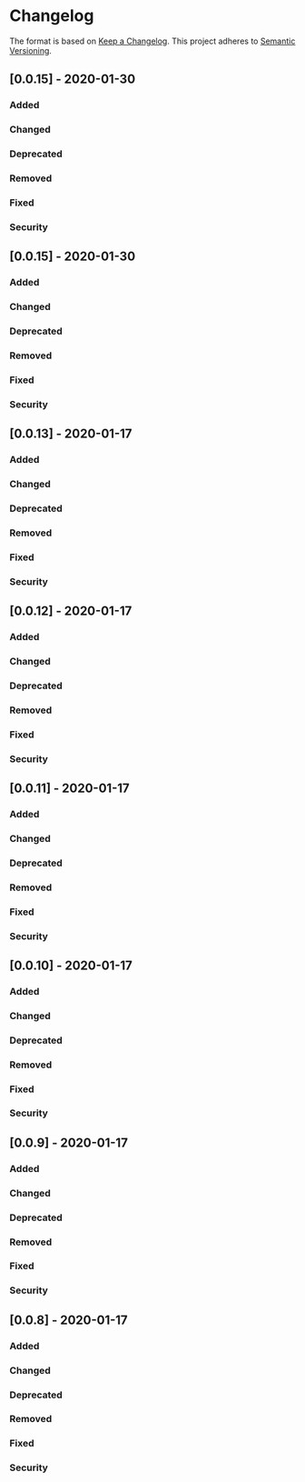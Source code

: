 # Changelog
The format is based on [Keep a Changelog](https://keepachangelog.com/en/1.0.0/).
This project adheres to [Semantic Versioning](https://semver.org/spec/v2.0.0.html).

## [0.0.15] - 2020-01-30

### Added

### Changed

### Deprecated

### Removed

### Fixed

### Security

## [0.0.15] - 2020-01-30

### Added

### Changed

### Deprecated

### Removed

### Fixed

### Security

## [0.0.13] - 2020-01-17

### Added

### Changed

### Deprecated

### Removed

### Fixed

### Security

## [0.0.12] - 2020-01-17

### Added

### Changed

### Deprecated

### Removed

### Fixed

### Security

## [0.0.11] - 2020-01-17

### Added

### Changed

### Deprecated

### Removed

### Fixed

### Security

## [0.0.10] - 2020-01-17

### Added

### Changed

### Deprecated

### Removed

### Fixed

### Security

## [0.0.9] - 2020-01-17

### Added

### Changed

### Deprecated

### Removed

### Fixed

### Security

## [0.0.8] - 2020-01-17

### Added

### Changed

### Deprecated

### Removed

### Fixed

### Security
